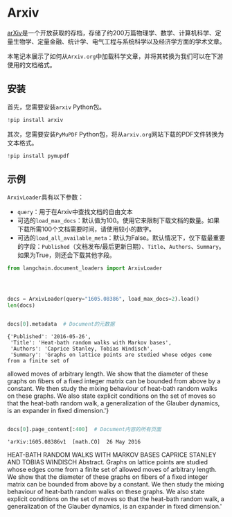 # Arxiv
[arXiv](https://arxiv.org/)是一个开放获取的存档，存储了约200万篇物理学、数学、计算机科学、定量生物学、定量金融、统计学、电气工程与系统科学以及经济学方面的学术文章。

本笔记本展示了如何从`Arxiv.org`中加载科学文章，并将其转换为我们可以在下游使用的文档格式。

## 安装
首先，您需要安装`arxiv` Python包。
```python
!pip install arxiv
```

其次，您需要安装`PyMuPDF` Python包，将从`arxiv.org`网站下载的PDF文件转换为文本格式。
```python
!pip install pymupdf
```

## 示例
`ArxivLoader`具有以下参数：
- `query`：用于在Arxiv中查找文档的自由文本
- 可选的`load_max_docs`：默认值为100。使用它来限制下载文档的数量。如果下载所需100个文档需要时间，请使用较小的数字。
- 可选的`load_all_available_meta`：默认为False。默认情况下，仅下载最重要的字段：`Published`（文档发布/最后更新日期）、`Title`、`Authors`、`Summary`。如果为True，则还会下载其他字段。
```python
from langchain.document_loaders import ArxivLoader
```

```python



docs = ArxivLoader(query="1605.08386", load_max_docs=2).load()
len(docs)
```

```python

docs[0].metadata  # Document的元数据
```



    {'Published': '2016-05-26',
     'Title': 'Heat-bath random walks with Markov bases',
     'Authors': 'Caprice Stanley, Tobias Windisch',
     'Summary': 'Graphs on lattice points are studied whose edges come from a finite set of
allowed moves of arbitrary length. We show that the diameter of these graphs on
fibers of a fixed integer matrix can be bounded from above by a constant. We
then study the mixing behaviour of heat-bath random walks on these graphs. We
also state explicit conditions on the set of moves so that the heat-bath random
walk, a generalization of the Glauber dynamics, is an expander in fixed
dimension.'}



```python

docs[0].page_content[:400]  # Document内容的所有页面
```



    'arXiv:1605.08386v1  [math.CO]  26 May 2016
HEAT-BATH RANDOM WALKS WITH MARKOV BASES
CAPRICE STANLEY AND TOBIAS WINDISCH
Abstract. Graphs on lattice points are studied whose edges come from a finite set of
allowed moves of arbitrary length. We show that the diameter of these graphs on fibers of a
fixed integer matrix can be bounded from above by a constant. We then study the mixing
behaviour of heat-bath random walks on these graphs. We
also state explicit conditions on the set of moves so that the heat-bath random
walk, a generalization of the Glauber dynamics, is an expander in fixed
dimension.'


